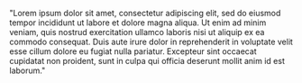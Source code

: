 "Lorem ipsum dolor sit amet, consectetur adipiscing elit, 
sed do eiusmod tempor incididunt ut labore et dolore magna aliqua. 
Ut enim ad minim veniam, quis nostrud exercitation 
ullamco laboris nisi ut aliquip ex ea commodo consequat. 
Duis aute irure dolor in reprehenderit in voluptate velit 
esse cillum dolore eu fugiat nulla pariatur. 
Excepteur sint occaecat cupidatat non proident, 
sunt in culpa qui officia deserunt mollit anim id est laborum."    